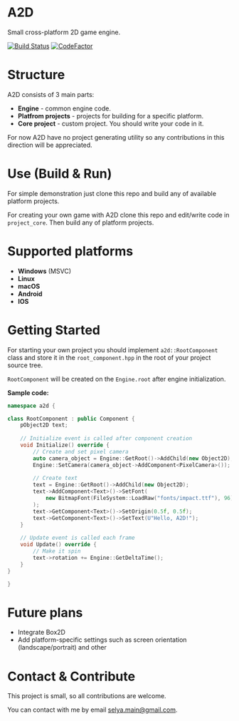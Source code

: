 # A2D

Small cross-platform 2D game engine.

[![Build Status](https://travis-ci.com/ayles/A2D.svg?branch=master)](https://travis-ci.com/ayles/A2D)
[![CodeFactor](https://www.codefactor.io/repository/github/ayles/a2d/badge)](https://www.codefactor.io/repository/github/ayles/a2d)

# Structure

A2D consists of 3 main parts:

- **Engine** - common engine code.
- **Platfrom projects** - projects for building for a specific platform.
- **Core project** - custom project. You should write your code in it.

For now A2D have no project generating utility so any contributions in
this direction will be appreciated.

# Use (Build & Run)

For simple demonstration just clone this repo and build any of 
available platform projects.

For creating your own game with A2D clone this repo and edit/write code
in `project_core`. Then build any of platform projects.

# Supported platforms

- **Windows** (MSVC)
- **Linux**
- **macOS**
- **Android** 
- **IOS**

# Getting Started

For starting your own project you should implement `a2d::RootComponent` class
and store it in the `root_component.hpp` in the root of your project source tree.

`RootComponent` will be created on the `Engine.root` after engine initialization.

**Sample code:**

```cpp
namespace a2d {

class RootComponent : public Component {
    pObject2D text;
    
    // Initialize event is called after component creation
    void Initialize() override {
        // Create and set pixel camera
        auto camera_object = Engine::GetRoot()->AddChild(new Object2D);
        Engine::SetCamera(camera_object->AddComponent<PixelCamera>());
        
        // Create text
        text = Engine::GetRoot()->AddChild(new Object2D);
        text->AddComponent<Text>()->SetFont(
            new BitmapFont(FileSystem::LoadRaw("fonts/impact.ttf"), 96)
        );
        text->GetComponent<Text>()->SetOrigin(0.5f, 0.5f);
        text->GetComponent<Text>()->SetText(U"Hello, A2D!");
    }
    
    // Update event is called each frame
    void Update() override {
        // Make it spin
        text->rotation += Engine::GetDeltaTime();
    }
}

}
```

# Future plans

- Integrate Box2D
- Add platform-specific settings such as screen orientation (landscape/portrait) and other

# Contact & Contribute

This project is small, so all contributions are welcome.

You can contact with me by email <selya.main@gmail.com>.